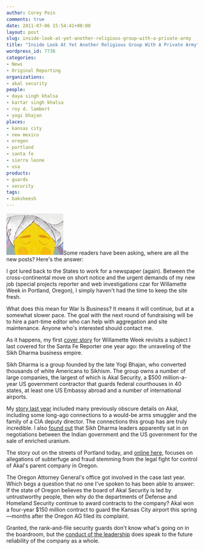 ```yaml
---
author: Corey Pein
comments: true
date: 2011-07-06 15:54:41+00:00
layout: post
slug: inside-look-at-yet-another-religious-group-with-a-private-army
title: "Inside Look At Yet Another Religious Group With A Private Army"
wordpress_id: 7738
categories:
- News
- Original Reporting
organizations:
- akal security
people:
- daya singh khalsa
- kartar singh khalsa
- roy d. lambert
- yogi bhajan
places:
- kansas city
- new mexico
- oregon
- portland
- santa fe
- sierra leone
- usa
products:
- guards
- security
tags:
- baksheesh
---
```


[![](/images/2011/07/deathofayogi-150x109.jpg)](http://www.wweek.com/portland/article-17701-death_of_a_yogi.html)Some readers have been asking, where are all the new posts? Here's the answer: 

I got lured back to the States to work for a newspaper (again). Between the cross-continental move on short notice and the urgent demands of my new job (special projects reporter and web investigations czar for Willamette Week in Portland, Oregon), I simply haven't had the time to keep the site fresh. 

What does this mean for War Is Business? It means it will continue, but at a somewhat slower pace. The goal with the next round of fundraising will be to hire a part-time editor who can help with aggregation and site maintenance. Anyone who's interested should contact me.

As it happens, my first [cover story](http://www.wweek.com/portland/article-17701-death_of_a_yogi.html) for Willamette Week revisits a subject I last covered for the Santa Fe Reporter one year ago: the unraveling of the Sikh Dharma business empire. 

Sikh Dharma is a group founded by the late Yogi Bhajan, who converted thousands of white Americans to Sikhism. The group owns a number of large companies, the largest of which is Akal Security, a $500 million-a-year US government contractor that guards federal courthouses in 40 states, at least one US Embassy abroad and a number of international airports.
<!-- more -->
My [story last year](http://www.sfreporter.com/santafe/article-5502-khalsa-vs-khalsa.html) included many previously obscure details on Akal, including some long-ago connections to a would-be arms smuggler and the family of a CIA deputy director. The connections this group has are truly incredible. I also [found out](http://www.sfreporter.com/santafe/article-5317-bollywood-boom.html) that Sikh Dharma leaders apparently sat in on negotiations between the Indian government and the US government for the sale of enriched uranium.

The story out on the streets of Portland today, and [online here](http://www.wweek.com/portland/article-17701-death_of_a_yogi.html), focuses on allegations of subterfuge and fraud stemming from the legal fight for control of Akal's parent company in Oregon.

The Oregon Attorney General's office got involved in the case last year. Which begs a question that no one I've spoken to has been able to answer: If the state of Oregon believes the board of Akal Security is led by untrustworthy people, then why do the departments of Defense and Homeland Security continue to award contracts to the company? Akal won a four-year $150 million contract to guard the Kansas City airport this spring—months after the Oregon AG filed its complaint.

Granted, the rank-and-file security guards don't know what's going on in the boardroom, but the [conduct of the leadership](http://www.wweek.com/portland/article-17701-death_of_a_yogi.html) does speak to the future reliability of the company as a whole.

